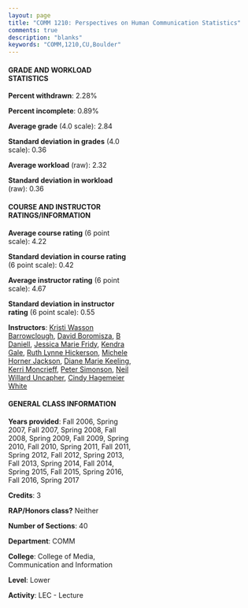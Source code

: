 ```yaml
---
layout: page
title: "COMM 1210: Perspectives on Human Communication Statistics"
comments: true
description: "blanks"
keywords: "COMM,1210,CU,Boulder"
---
```

<head>
<script src="https://ajax.googleapis.com/ajax/libs/jquery/2.1.3/jquery.min.js"></script>
<script src="https://dl.dropboxusercontent.com/s/pc42nxpaw1ea4o9/highcharts.js?dl=0"></script>
<!-- <script src="../assets/js/highcharts.js"></script> -->
<style type="text/css">@font-face {
	font-family: "Bebas Neue";
	src: url(https://www.filehosting.org/file/details/544349/BebasNeue Regular.otf) format("opentype");
	}
	h1.Bebas { 
		font-family: "Bebas Neue", Verdana, Tahoma;
	}
</style>
</head>
<body>
	<div id="container" style="float: right; width: 45%; height: 88%; margin-left: 2.5%; margin-right: 2.5%;"></div>
	<script language="JavaScript">
		$(document).ready(function() {
		var chart = {type: 'column'};
		var title = {text: 'Grade Distribution'};
		var xAxis = {categories: ['A','B','C','D','F'],crosshair: true};
		var yAxis = {min: 0,title: {text: 'Percentage'}};
		var tooltip = {headerFormat: '<center><b><span style="font-size:20px">{point.key}</span></b></center>',
		               pointFormat: '<td style="padding:0"><b>{point.y:.1f}%</b></td>',
		               footerFormat: '</table>',shared: true,useHTML: true};
		var plotOptions = {column: {pointPadding: 0.0,borderWidth: 0}};  
		var credits = {enabled: false};var series= [{name: 'Percent',data: [24.45,45.47,23.4,4.22,2.46,]}];
		var json = {};
		json.chart = chart;
		json.title = title;
		json.tooltip = tooltip;
		json.xAxis = xAxis;
		json.yAxis = yAxis;  
		json.series = series;
		json.plotOptions = plotOptions;  
		json.credits = credits;
		$('#container').highcharts(json);
	});
	</script>
</body>
			   
#### GRADE AND WORKLOAD STATISTICS

**Percent withdrawn**: 2.28%

**Percent incomplete**: 0.89%

**Average grade** (4.0 scale): 2.84

**Standard deviation in grades** (4.0 scale): 0.36

**Average workload** (raw): 2.32

**Standard deviation in workload** (raw): 0.36

#### COURSE AND INSTRUCTOR RATINGS/INFORMATION

**Average course rating** (6 point scale): 4.22

**Standard deviation in course rating** (6 point scale): 0.42

**Average instructor rating** (6 point scale): 4.67

**Standard deviation in instructor rating** (6 point scale): 0.55

**Instructors**: <a href='../../instructors/Kristi_Wasson_Barrowclough'>Kristi Wasson Barrowclough</a>, <a href='../../instructors/David_Boromisza'>David Boromisza</a>, <a href='../../instructors/B_Daniell'>B Daniell</a>, <a href='../../instructors/Jessica_Marie_Fridy'>Jessica Marie Fridy</a>, <a href='../../instructors/Kendra_Gale'>Kendra Gale</a>, <a href='../../instructors/Ruth_Lynne_Hickerson'>Ruth Lynne Hickerson</a>, <a href='../../instructors/Michele_Horner_Jackson'>Michele Horner Jackson</a>, <a href='../../instructors/Diane_Marie_Keeling'>Diane Marie Keeling</a>, <a href='../../instructors/Kerri_Moncrieff'>Kerri Moncrieff</a>, <a href='../../instructors/Peter_Simonson'>Peter Simonson</a>, <a href='../../instructors/Neil_Willard_Uncapher'>Neil Willard Uncapher</a>, <a href='../../instructors/Cindy_Hagemeier_White'>Cindy Hagemeier White</a>

#### GENERAL CLASS INFORMATION

**Years provided**: Fall 2006, Spring 2007, Fall 2007, Spring 2008, Fall 2008, Spring 2009, Fall 2009, Spring 2010, Fall 2010, Spring 2011, Fall 2011, Spring 2012, Fall 2012, Spring 2013, Fall 2013, Spring 2014, Fall 2014, Spring 2015, Fall 2015, Spring 2016, Fall 2016, Spring 2017

**Credits**: 3

**RAP/Honors class?** Neither

**Number of Sections**: 40

**Department**: COMM

**College**: College of Media, Communication and Information

**Level**: Lower

**Activity**: LEC - Lecture

